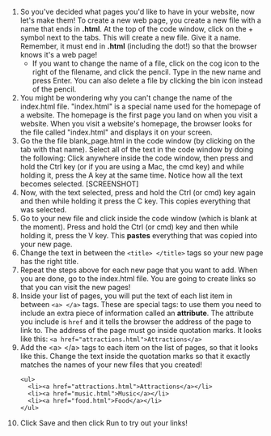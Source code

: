 1. So you've decided what pages you'd like to have in your website, now let's make them! To create a new web page, you create a new file with a name that ends in **.html**. At the top of the code window, click on the + symbol next to the tabs. This will create a new file. Give it a name. Remember, it must end in **.html** \(including the dot!\) so that the browser knows it's a web page!
   * If you want to change the name of a file, click on the cog icon to the right of the filename, and click the pencil. Type in the new name and press Enter. You can also delete a file by clicking the bin icon instead of the pencil.
2. You might be wondering why you can't change the name of the index.html file. "index.html" is a special name used for the homepage of a website. The homepage is the first page you land on when you visit a website. When you visit a website's homepage, the browser looks for the file called "index.html" and displays it on your screen.
3. Go the the file blank\_page.html in the code window \(by clicking on the tab with that name\). Select all of the text in the code window by doing the following: Click anywhere inside the code window, then press and hold the Ctrl key \(or if you are using a Mac, the cmd key\) and while holding it, press the A key at the same time. Notice how all the text becomes selected. \[SCREENSHOT\]
4. Now, with the text selected, press and hold the Ctrl \(or cmd\) key again and then while holding it press the C key. This copies everything that was selected.
5. Go to your new file and click inside the code window \(which is blank at the moment\). Press and hold the Ctrl \(or cmd\) key and then while holding it, press the V key. This **pastes** everything that was copied into your new page.
6. Change the text in between the `<title> </title>` tags so your new page has the right title.
7. Repeat the steps above for each new page that you want to add. When you are done, go to the index.html file. You are going to create links so that you can visit the new pages!
8. Inside your list of pages, you will put the text of each list item in between `<a> </a>` tags. These are special tags: to use them you need to include an extra piece of information called an **attribute**. The attribute you include is `href` and it tells the browser the address of the page to link to. The address of the page must go inside quotation marks. It looks like this: `<a href="attractions.html">Attractions</a>`
9. Add the &lt;a&gt; &lt;/a&gt; tags to each item on the list of pages, so that it looks like this. Change the text inside the quotation marks so that it exactly matches the names of your new files that you created!
   ```
   <ul>
     <li><a href="attractions.html">Attractions</a></li>
     <li><a href="music.html">Music</a></li>
     <li><a href="food.html">Food</a></li>
   </ul>
   ```
10. Click Save and then click Run to try out your links!


